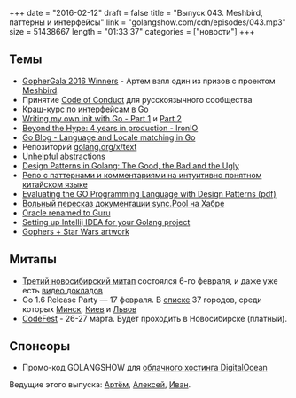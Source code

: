 +++
date = "2016-02-12"
draft = false
title = "Выпуск 043. Meshbird, паттерны и интерфейсы"
link = "golangshow.com/cdn/episodes/043.mp3"
size = 51438667
length = "01:33:37"
categories = ["новости"]
+++

## Темы

- [GopherGala 2016 Winners](http://gophergala.com/blog/gopher/gala/2016/02/05/winners-2016/) - Артем взял один из призов с проектом [Meshbird](http://meshbird.com).
- Принятие [Code of Conduct](https://golang.org/conduct) для русскоязычного сообщества
- [Краш-курс по интерфейсам в Go](https://habrahabr.ru/post/276981/)
- [Writing my own init with Go - Part 1](http://www.mustafaak.in/2016/02/08/writing-my-own-init-with-go.html) и [Part 2](http://www.mustafaak.in/2016/02/09/forking-process-in-myinit-go.html)
- [Beyond the Hype: 4 years in production - IronIO](http://www.infoq.com/presentations/go-iron-production)
- [Go Blog - Language and Locale matching in Go](http://blog.golang.org/matchlang)
- Репозиторий [golang.org/x/text](https://godoc.org/golang.org/x/text)
- [Unhelpful abstractions](http://dave.cheney.net/2016/02/06/unhelpful-abstractions)
- [Design Patterns in Golang: The Good, the Bad and the Ugly](http://blog.ralch.com/tutorial/design-patterns/golang-design-patterns/)
- [Репо с паттернами и комментариями на интуитивно понятном китайском языке](https://github.com/monochromegane/go_design_pattern)
- [Evaluating the GO Programming Language with Design Patterns (pdf)](http://ecs.victoria.ac.nz/foswiki/pub/Main/TechnicalReportSeries/ECSTR11-01.pdf)
- [Вольный пересказ документации sync.Pool на Хабре](https://habrahabr.ru/post/277137/)
- [Oracle renamed to Guru](https://docs.google.com/document/d/1UErU12vR7jTedYvKHVNRzGPmXqdMASZ6PfE7B-p6sIg/edit#)
- [Setting up Intellij IDEA for your Golang project](https://rootpd.com/2016/02/04/setting-up-intellij-idea-for-your-first-golang-project/)
- [Gophers + Star Wars artwork](https://www.behance.net/gallery/33348733/For-Golang-Community)

## Митапы
- [Третий новосибирский митап](http://golang-nsk.party) состоялся 6-го февраля, и даже уже есть [видео докладов](https://www.youtube.com/channel/UCadCL6kVFNt-A_CpisIpijg)
- Go 1.6 Release Party — 17 февраля. В [списке](https://github.com/golang/go/wiki/Go-1.6-release-party) 37 городов, среди которых [Минск](https://events.dev.by/belarus-golang-user-group-meetup-2), [Киев](http://www.meetup.com/uagolang/events/228343484/) и [Львов](http://www.meetup.com/Lviv-Golang-Group/events/228344940/)
- [CodeFest](http://2016.codefest.ru) - 26-27 марта. Будет проходить в Новосибирске (платный).

## Спонсоры
- Промо-код GOLANGSHOW для [облачного хостинга DigitalOcean](https://www.digitalocean.com/?utm_campaign=golangshow&utm_medium=podcast&refcode=63eedb038a3e)

Ведущие этого выпуска: [Артём](https://twitter.com/miolini), [Алексей](https://twitter.com/paaleksey), [Иван](https://twitter.com/idanyliuk).
